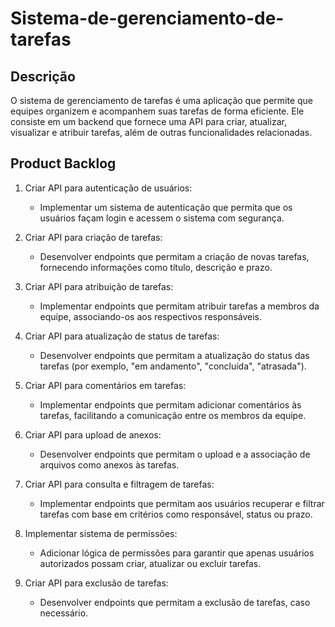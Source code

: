 # Sistema-de-gerenciamento-de-tarefas

## Descrição

O sistema de gerenciamento de tarefas é uma aplicação que permite que equipes organizem e acompanhem suas tarefas de forma eficiente. Ele consiste em um backend que fornece uma API para criar, atualizar, visualizar e atribuir tarefas, além de outras funcionalidades relacionadas.

## Product Backlog

1. Criar API para autenticação de usuários:
   - Implementar um sistema de autenticação que permita que os usuários façam login e acessem o sistema com segurança.

2. Criar API para criação de tarefas:
   - Desenvolver endpoints que permitam a criação de novas tarefas, fornecendo informações como título, descrição e prazo.

3. Criar API para atribuição de tarefas:
   - Implementar endpoints que permitam atribuir tarefas a membros da equipe, associando-os aos respectivos responsáveis.

4. Criar API para atualização de status de tarefas:
   - Desenvolver endpoints que permitam a atualização do status das tarefas (por exemplo, "em andamento", "concluída", "atrasada").

5. Criar API para comentários em tarefas:
   - Implementar endpoints que permitam adicionar comentários às tarefas, facilitando a comunicação entre os membros da equipe.

6. Criar API para upload de anexos:
   - Desenvolver endpoints que permitam o upload e a associação de arquivos como anexos às tarefas.

7. Criar API para consulta e filtragem de tarefas:
   - Implementar endpoints que permitam aos usuários recuperar e filtrar tarefas com base em critérios como responsável, status ou prazo.

8. Implementar sistema de permissões:
   - Adicionar lógica de permissões para garantir que apenas usuários autorizados possam criar, atualizar ou excluir tarefas.

9. Criar API para exclusão de tarefas:
    - Desenvolver endpoints que permitam a exclusão de tarefas, caso necessário.
